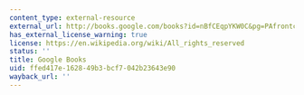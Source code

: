 ```yaml
---
content_type: external-resource
external_url: http://books.google.com/books?id=nBfCEqpYKW0C&pg=PAfrontcover
has_external_license_warning: true
license: https://en.wikipedia.org/wiki/All_rights_reserved
status: ''
title: Google Books
uid: ffed417e-1628-49b3-bcf7-042b23643e90
wayback_url: ''
---
```

